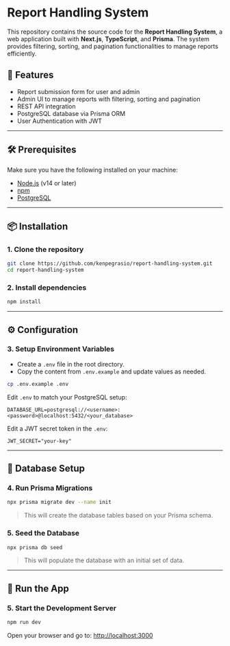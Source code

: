 # Report Handling System

This repository contains the source code for the **Report Handling System**, a web application built with **Next.js**, **TypeScript**, and **Prisma**. The system provides filtering, sorting, and pagination functionalities to manage reports efficiently.

## 🚀 Features

- Report submission form for user and admin
- Admin UI to manage reports with filtering, sorting and pagination
- REST API integration
- PostgreSQL database via Prisma ORM
- User Authentication with JWT 

---

## 🛠 Prerequisites

Make sure you have the following installed on your machine:

- [Node.js](https://nodejs.org/) (v14 or later)
- [npm](https://www.npmjs.com/)
- [PostgreSQL](https://www.postgresql.org/)

---

## 📦 Installation

### 1. Clone the repository

```bash
git clone https://github.com/kenpegrasio/report-handling-system.git
cd report-handling-system
```

### 2. Install dependencies

```bash
npm install
```

---

## ⚙️ Configuration

### 3. Setup Environment Variables

- Create a `.env` file in the root directory.
- Copy the content from `.env.example` and update values as needed.

```bash
cp .env.example .env
```

Edit `.env` to match your PostgreSQL setup:

```
DATABASE_URL=postgresql://<username>:<password>@localhost:5432/<your_database>
```

Edit a JWT secret token in the `.env`:

```
JWT_SECRET="your-key"
```

---

## 🧱 Database Setup

### 4. Run Prisma Migrations

```bash
npx prisma migrate dev --name init
```

> This will create the database tables based on your Prisma schema.

### 5. Seed the Database

```bash
npx prisma db seed
```

> This will populate the database with an initial set of data.

---

## 🧪 Run the App

### 5. Start the Development Server

```bash
npm run dev
```

Open your browser and go to: [http://localhost:3000](http://localhost:3000)
